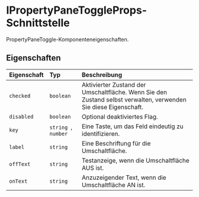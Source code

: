 # <a name="ipropertypanetoggleprops-interface"></a>IPropertyPaneToggleProps-Schnittstelle







PropertyPaneToggle-Komponenteneigenschaften.




## <a name="properties"></a>Eigenschaften

| Eigenschaft     | Typ   | Beschreibung|
|:-------------|:-------|:-----------|
|`checked`      | `boolean` | Aktivierter Zustand der Umschaltfläche. Wenn Sie den Zustand selbst verwalten, verwenden Sie diese Eigenschaft. |
|`disabled`      | `boolean` | Optional deaktiviertes Flag. |
|`key`      | `string `,` number` | Eine Taste, um das Feld eindeutig zu identifizieren. |
|`label`      | `string` | Eine Beschriftung für die Umschaltfläche. |
|`offText`      | `string` | Testanzeige, wenn die Umschaltfläche AUS ist. |
|`onText`      | `string` | Anzuzeigender Text, wenn die Umschaltfläche AN ist. |






